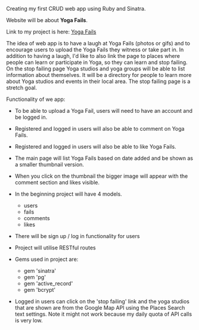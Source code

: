 Creating my first CRUD web app using Ruby and Sinatra.

Website will be about **Yoga Fails**.

Link to my project is here:
[Yoga Fails](https://vast-refuge-53212.herokuapp.com/)

The idea of web app is to have a laugh at Yoga Fails (photos or gifs) and to encourage users to upload the Yoga Fails they witness or take part in.  In addition to having a laugh, I'd like to also link the page to places where people can learn or participate in Yoga, so they can learn and stop failing.  On the stop failing page Yoga studios and yoga groups will be able to list information about themselves.  It will be a directory for people to learn more about Yoga studios and events in their local area.  The stop failing page is a stretch goal.

Functionality of we app:
* To be able to upload a Yoga Fail, users will need to have an account and be logged in.
* Registered and logged in users will also be able to comment on Yoga Fails.
* Registered and logged in users will also be able to like Yoga Fails.
* The main page will list Yoga Fails based on date added and be shown as a smaller thumbnail version.
* When you click on the thumbnail the bigger image will appear with the comment section and likes visible.

* In the beginning project will have 4 models.
    - users
    - fails
    - comments
    - likes

* There will be sign up / log in functionality for users
* Project will utilise RESTful routes
* Gems used in project are:
    - gem 'sinatra'
    - gem 'pg'
    - gem 'active_record'
    - gem 'bcrypt'

* Logged in users can click on the 'stop failing' link and the yoga studios that are shown are from the Google Map API using the Places Search text settings.  Note it might not work because my daily quota of API calls is very low. 
